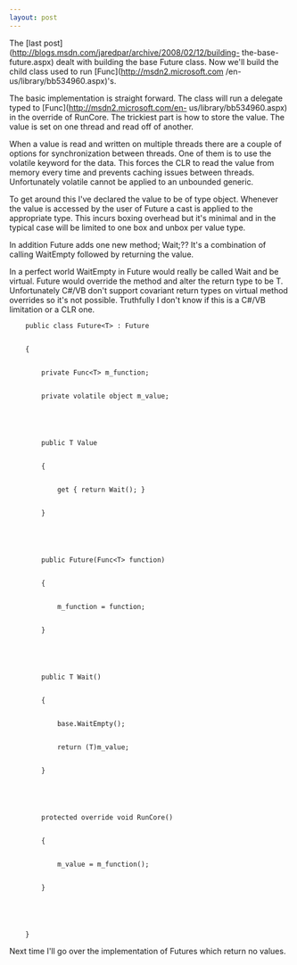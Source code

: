```yaml
---
layout: post
---
```

The [last post](http://blogs.msdn.com/jaredpar/archive/2008/02/12/building-
the-base-future.aspx) dealt with building the base Future class. Now we'll
build the child class used to run [Func<TResult>](http://msdn2.microsoft.com
/en-us/library/bb534960.aspx)'s.

The basic implementation is straight forward. The class will run a delegate
typed to [Func<TResult>](http://msdn2.microsoft.com/en-
us/library/bb534960.aspx) in the override of RunCore. The trickiest part is
how to store the value. The value is set on one thread and read off of
another.

When a value is read and written on multiple threads there are a couple of
options for synchronization between threads. One of them is to use the
volatile keyword for the data. This forces the CLR to read the value from
memory every time and prevents caching issues between threads. Unfortunately
volatile cannot be applied to an unbounded generic.

To get around this I've declared the value to be of type object. Whenever the
value is accessed by the user of Future<T> a cast is applied to the
appropriate type. This incurs boxing overhead but it's minimal and in the
typical case will be limited to one box and unbox per value type.

In addition Future<T> adds one new method; Wait;?? It's a combination of
calling WaitEmpty followed by returning the value.

In a perfect world WaitEmpty in Future would really be called Wait and be
virtual. Future<T> would override the method and alter the return type to be
T. Unfortunately C#/VB don't support covariant return types on virtual method
overrides so it's not possible. Truthfully I don't know if this is a C#/VB
limitation or a CLR one.

    
    
        public class Future<T> : Future


        {


            private Func<T> m_function;


            private volatile object m_value;


    


            public T Value


            {


                get { return Wait(); }


            }


    


            public Future(Func<T> function)


            {


                m_function = function;


            }


    


            public T Wait()


            {


                base.WaitEmpty();


                return (T)m_value;


            }


    


            protected override void RunCore()


            {


                m_value = m_function();


            }


    


        }

Next time I'll go over the implementation of Futures which return no values.

